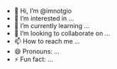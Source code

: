 - 👋 Hi, I’m @imnotgio
- 👀 I’m interested in ...
- 🌱 I’m currently learning ...
- 💞️ I’m looking to collaborate on ...
- 📫 How to reach me ...
- 😄 Pronouns: ...
- ⚡ Fun fact: ...

<!---
imnotgio/imnotgio is a ✨ special ✨ repository because its `README.md` (this file) appears on your GitHub profile.
You can click the Preview link to take a look at your changes.
--->
